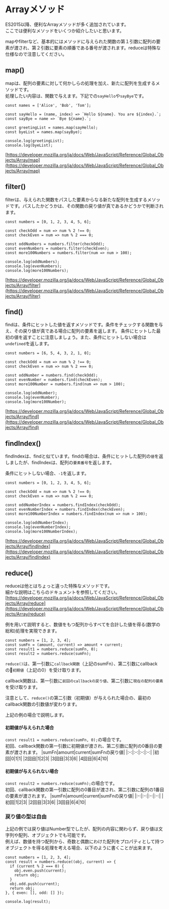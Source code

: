 # Arrayメソッド
ES2015以降、便利なArrayメソッドが多く追加されています。  
ここでは便利なメソッドをいくつか紹介したいと思います。

mapやfilterなど、基本的にはメソッドに与えられた関数の第１引数に配列の要素が渡され、第２引数に要素の順番である番号が渡されます。reduceは特殊な仕様なので注意してください。

## map()
mapは、配列の要素に対して何かしらの処理を加え、新たに配列を生成するメソッドです。  
処理したい内容は、関数で与えます。下記での`sayHello`や`sayBye`です。

```
const names = ['Alice', 'Bob', 'Tom'];

const sayHello = (name, index) => `Hello ${name}. You are ${index}.`;
const sayBye = name => `Bye ${name}.`;

const greetingList = names.map(sayHello);
const byeList = names.map(sayBye);

console.log(greetingList);
console.log(byeList);
```
[https://developer.mozilla.org/ja/docs/Web/JavaScript/Reference/Global_Objects/Array/map](https://developer.mozilla.org/ja/docs/Web/JavaScript/Reference/Global_Objects/Array/map)

## filter()
filterは、与えられた関数をパスした要素からなる新たな配列を生成するメソッドです。パスしたかどうかは、その関数の戻り値が真であるかどうかで判断されます。

```
const numbers = [0, 1, 2, 3, 4, 5, 6];

const checkOdd = num => num % 2 !== 0;
const checkEven = num => num % 2 === 0;

const oddNumbers = numbers.filter(checkOdd);
const evenNumbers = numbers.filter(checkEven);
const more100Numbers = numbers.filter(num => num > 100);

console.log(oddNumbers);
console.log(evenNumbers);
console.log(more100Numbers);
```
[https://developer.mozilla.org/ja/docs/Web/JavaScript/Reference/Global_Objects/Array/filter](https://developer.mozilla.org/ja/docs/Web/JavaScript/Reference/Global_Objects/Array/filter)

## find()
findは、条件にヒットした値を返すメソッドです。条件をチェックする関数を与え、その戻り値が真である場合に配列の要素を返します。
条件にヒットした最初の値を返すことに注意しましょう。また、条件にヒットしない場合は`undefined`を返します。

```
const numbers = [6, 5, 4, 3, 2, 1, 0];

const checkOdd = num => num % 2 !== 0;
const checkEven = num => num % 2 === 0;

const oddNumber = numbers.find(checkOdd);
const evenNumber = numbers.find(checkEven);
const more100Number = numbers.find(num => num > 100);

console.log(oddNumber);
console.log(evenNumber);
console.log(more100Number);
```
[https://developer.mozilla.org/ja/docs/Web/JavaScript/Reference/Global_Objects/Array/find](https://developer.mozilla.org/ja/docs/Web/JavaScript/Reference/Global_Objects/Array/find)

## findIndex()
findIndexは、findと似ています。findの場合は、条件にヒットした配列の`値`を返しましたが、findIndexは、配列の`要素番号`を返します。
  
条件にヒットしない場合、`-1`を返します。

```
const numbers = [0, 1, 2, 3, 4, 5, 6];

const checkOdd = num => num % 2 !== 0;
const checkEven = num => num % 2 === 0;

const oddNumberIndex = numbers.findIndex(checkOdd);
const evenNumberIndex = numbers.findIndex(checkEven);
const more100NumberIndex = numbers.findIndex(num => num > 100);

console.log(oddNumberIndex);
console.log(evenNumberIndex);
console.log(more100NumberIndex);
```
[https://developer.mozilla.org/ja/docs/Web/JavaScript/Reference/Global_Objects/Array/findIndex](https://developer.mozilla.org/ja/docs/Web/JavaScript/Reference/Global_Objects/Array/findIndex)

## reduce()
reduceは他とはちょっと違った特殊なメソッドです。  
細かな説明はこちらのドキュメントを参照してください。  
[https://developer.mozilla.org/ja/docs/Web/JavaScript/Reference/Global_Objects/Array/reduce](https://developer.mozilla.org/ja/docs/Web/JavaScript/Reference/Global_Objects/Array/reduce)

例を用いて説明すると、数値をもつ配列からすべてを合計した値を得る(数学の総和)処理を実現できます。

```
const numbers = [1, 2, 3, 4];
const sumFn = (amount, current) => amount + current;
const result1 = numbers.reduce(sumFn, 0);
const result2 = numbers.reduce(sumFn);
```

`reduce()`は、第一引数に`callback関数`（上記のsumFn）、第二引数にcallbackの`初期値`（上記の0）を受け取ります。

callback関数は、第一引数に`前回のcallbackの戻り値`、第二引数に`現在の配列の要素`を受け取ります。

注意として、`reduce()`の第二引数（初期値）が与えられた場合の、最初のcallback関数の引数値が変わります。

上記の例の場合で説明します。
#### 初期値が与えられた場合
`const result1 = numbers.reduce(sumFn, 0);`の場合です。  
初回、callback関数の第一引数に初期値が渡され、第二引数に配列の0番目の要素が渡されます。
|sumFn|amount|current|sumFnの戻り値|
|:-:|:-:|:-:|:-:|
|初回|0|1|1|
|2回目|1|2|3|
|3回目|3|3|6|
|4回目|6|4|10|

#### 初期値が与えられない場合
`const result2 = numbers.reduce(sumFn);`の場合です。  
初回、callback関数の第一引数に配列の0番目が渡され、第二引数に配列の1番目の要素が渡されます。
|sumFn|amount|current|sumFnの戻り値|
|:-:|:-:|:-:|:-:|
|初回|1|2|3|
|2回目|3|3|6|
|3回目|6|4|10|

### 戻り値の型は自由
上記の例では戻り値はNumber型でしたが、配列の内容に関わらず、戻り値は文字列や配列、オブジェクトでも可能です。  
例えば、数値を持つ配列から、奇数と偶数にわけた配列をプロパティとして持つオブジェクトを得る処理を考える場合、以下のように書くことが出来ます。

```
const numbers = [1, 2, 3, 4];
const result = numbers.reduce((obj, current) => {
  if (current % 2 === 0) {
    obj.even.push(current);
    return obj;
  }
  obj.odd.push(current);
  return obj;
}, { even: [], odd: [] });

console.log(result);
```
